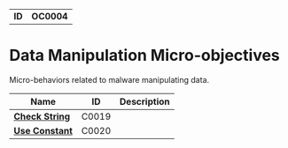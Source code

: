 |||
|---|---|
|**ID**|**OC0004**|


# Data Manipulation Micro-objectives #
Micro-behaviors related to malware manipulating data.

|Name|ID|Description|
|---|---|---|
|[**Check String**](../data-manipulation/check-string.md)|C0019||
|[**Use Constant**](../data-manipulation/use-constant.md)|C0020||
